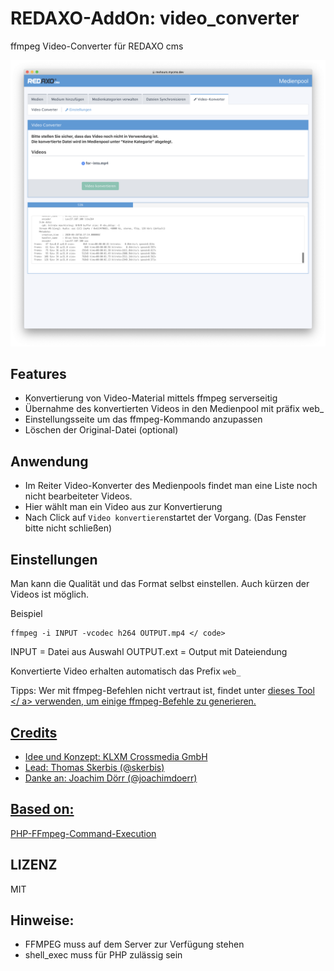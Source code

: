 # REDAXO-AddOn: video_converter

ffmpeg Video-Converter für REDAXO cms 

![Screenshot](https://github.com/FriendsOfREDAXO/ffmpeg/blob/assets/shot.png?raw=true)

## Features
- Konvertierung von Video-Material mittels ffmpeg serverseitig
- Übernahme des konvertierten Videos in den Medienpool mit präfix web_
- Einstellungsseite um das ffmpeg-Kommando anzupassen 
- Löschen der Original-Datei (optional) 

## Anwendung

- Im Reiter Video-Konverter des Medienpools findet man eine Liste noch nicht bearbeiteter Videos. 
- Hier wählt man ein Video aus zur Konvertierung
- Nach Click auf `Video konvertieren`startet der Vorgang. (Das Fenster bitte nicht schließen) 

## Einstellungen

Man kann die Qualität und das Format selbst einstellen. Auch kürzen der Videos ist möglich. 

Beispiel 
```
ffmpeg -i INPUT -vcodec h264 OUTPUT.mp4 </ code>
```
INPUT = Datei aus Auswahl 
OUTPUT.ext = Output mit Dateiendung 

Konvertierte Video erhalten automatisch das Prefix `web_`

Tipps: Wer mit ffmpeg-Befehlen nicht vertraut ist, findet unter <a href = "http://www.mackinger.at/ffmpeg/" target = "_blank"> dieses Tool </ a> verwenden, um einige ffmpeg-Befehle zu generieren.



## Credits 
- Idee und Konzept: KLXM Crossmedia GmbH 
- Lead: Thomas Skerbis (@skerbis)
- Danke an: Joachim Dörr (@joachimdoerr)

## Based on: 
[PHP-FFmpeg-Command-Execution](https://github.com/Pedroxam/PHP-FFmpeg-Command-Execution)


## LIZENZ 
MIT 

## Hinweise: 
- FFMPEG muss auf dem Server zur Verfügung stehen 
- shell_exec muss für PHP zulässig sein 

